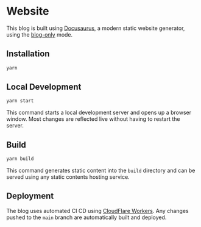 # Website

This blog is built using [Docusaurus](https://docusaurus.io/), a modern static website generator, using the [blog-only](https://docusaurus.io/docs/blog#blog-only-mode) mode.

## Installation

```bash
yarn
```

## Local Development

```bash
yarn start
```

This command starts a local development server and opens up a browser window. Most changes are reflected live without having to restart the server.

## Build

```bash
yarn build
```

This command generates static content into the `build` directory and can be served using any static contents hosting service.

## Deployment

The blog uses automated CI CD using [CloudFlare Workers](https://developers.cloudflare.com/workers/). Any changes pushed to the `main` branch are automatically built and deployed.